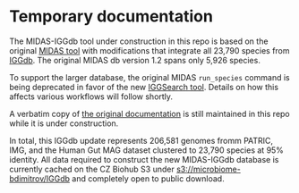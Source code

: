 # Temporary documentation

The MIDAS-IGGdb tool under construction in this repo is based on the
original [MIDAS tool](https://github.com/snayfach/MIDAS) with modifications
that integrate all 23,790 species from [IGGdb](https://github.com/snayfach/IGGdb).
The original MIDAS db version 1.2 spans only 5,926 species.

To support the larger database, the original MIDAS `run_species` command
is being deprecated in favor of the new [IGGSearch tool](https://github.com/snayfach/IGGsearch).
Details on how this affects various workflows will follow shortly.

A verbatim copy of [the original documentation](old-docs/README.md) is still
maintained in this repo while it is under construction.

In total, this IGGdb update represents 206,581 genomes fromm PATRIC, IMG, and
the Human Gut MAG dataset clustered to 23,790 species at 95% identity.  All
data required to construct the new MIDAS-IGGdb database is currently cached
on the CZ Biohub S3 under [s3://microbiome-bdimitrov/IGGdb](http://microbiome-bdimitrov.s3.amazonaws.com/IGGdb/README.TXT)
and completely open to public download.
